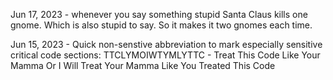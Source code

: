Jun 17, 2023 - whenever you say something stupid Santa Claus kills one gnome. Which is also stupid to say. So it makes it two gnomes each time. 

Jun 15, 2023 - Quick non-senstive abbreviation to mark especially sensitive critical code sections: TTCLYMOIWTYMLYTTC - Treat This Code Like Your Mamma Or I Will Treat Your Mamma Like You Treated This Code
